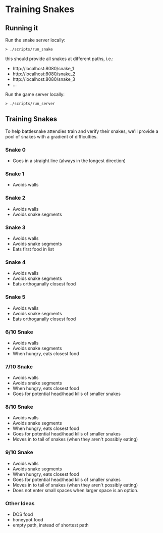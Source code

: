 # Training Snakes

## Running it
Run the snake server locally:
```
> ./scripts/run_snake
```
this should provide all snakes at different paths, i.e.:
- http://localhost:8080/snake_1
- http://localhost:8080/snake_2
- http://localhost:8080/snake_3
- ...

Run the game server locally:
```
> ./scripts/run_server
```


## Training Snakes
To help battlesnake attendies train and verify their snakes, we'll provide a pool of snakes with a gradient of difficulties.

### Snake 0
- Goes in a straight line (always in the longest direction)

### Snake 1
- Avoids walls

### Snake 2
- Avoids walls
- Avoids snake segments

### Snake 3
- Avoids walls
- Avoids snake segments
- Eats first food in list

### Snake 4
- Avoids walls
- Avoids snake segments
- Eats orthoganally closest food

### Snake 5
- Avoids walls
- Avoids snake segments
- Eats orthoganally closest food

### 6/10 Snake
- Avoids walls
- Avoids snake segments
- When hungry, eats closest food

### 7/10 Snake
- Avoids walls
- Avoids snake segments
- When hungry, eats closest food
- Goes for potential head/head kills of smaller snakes

### 8/10 Snake
- Avoids walls
- Avoids snake segments
- When hungry, eats closest food
- Goes for potential head/head kills of smaller snakes
- Moves in to tail of snakes (when they aren't possibly eating)

### 9/10 Snake
- Avoids walls
- Avoids snake segments
- When hungry, eats closest food
- Goes for potential head/head kills of smaller snakes
- Moves in to tail of snakes (when they aren't possibly eating)
- Does not enter small spaces when larger space is an option.

### Other Ideas
- DOS food
- honeypot food
- empty path, instead of shortest path